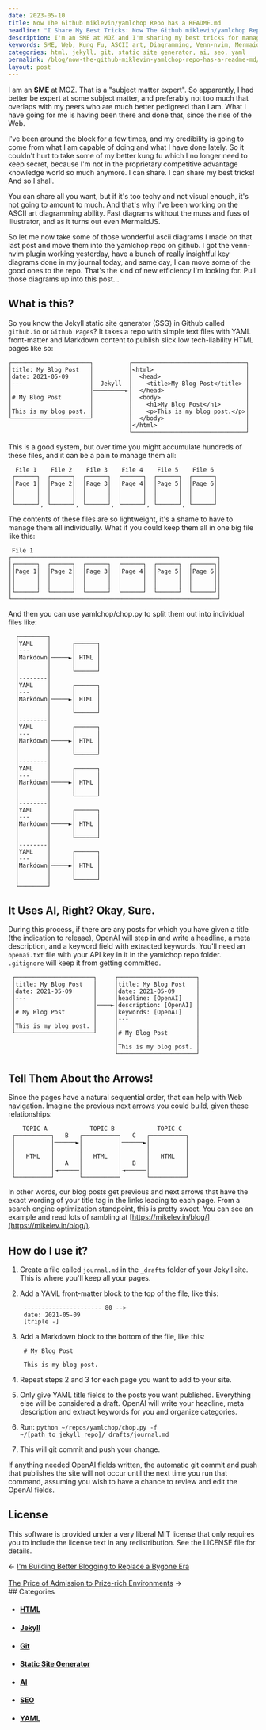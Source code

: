 ```yaml
---
date: 2023-05-10
title: Now The Github miklevin/yamlchop Repo has a README.md
headline: "I Share My Best Tricks: Now The Github miklevin/yamlchop Repo Has a README.md"
description: I'm an SME at MOZ and I'm sharing my best tricks for managing hundreds of lightweight blog posts using the yamlchop repo on Github. I'm using the yamlchop/chop.py tool to split them into individual files and OpenAI to generate headlines, meta descriptions, and keywords. With this system, I'm able to create previous and next arrows with the exact wording of my title tags in the links.
keywords: SME, Web, Kung Fu, ASCII art, Diagramming, Venn-nvim, MermaidJS, Jekyll, Static Site Generator, Github, YAML, Markdown, HTML, OpenAI, SEO, Previous Next Arrows, Rambling, Mikelev.in
categories: html, jekyll, git, static site generator, ai, seo, yaml
permalink: /blog/now-the-github-miklevin-yamlchop-repo-has-a-readme-md/
layout: post
---
```



I am an **SME** at MOZ. That is a "subject matter expert". So apparently, I had
better be expert at some subject matter, and preferably not too much that
overlaps with my peers who are much better pedigreed than I am. What I have
going for me is having been there and done that, since the rise of the Web.

I've been around the block for a few times, and my credibility is going to come
from what I am capable of doing and what I have done lately. So it couldn't
hurt to take some of my better kung fu which I no longer need to keep secret,
because I'm not in the proprietary competitive advantage knowledge world so
much anymore. I can share. I can share my best tricks! And so I shall.

You can share all you want, but if it's too techy and not visual enough, it's
not going to amount to much. And that's why I've been working on the ASCII art
diagramming ability. Fast diagrams without the muss and fuss of Illustrator,
and as it turns out even MermaidJS.

So let me now take some of those wonderful ascii diagrams I made on that last
post and move them into the yamlchop repo on github. I got the venn-nvim plugin
working yesterday, have a bunch of really insightful key diagrams done in my
journal today, and same day, I can move some of the good ones to the repo.
That's the kind of new efficiency I'm looking for. Pull those diagrams up into
this post...

## What is this?

So you know the Jekyll static site generator (SSG) in Github called `github.io`
or `Github Pages`? It takes a repo with simple text files with YAML
front-matter and Markdown content to publish slick low tech-liability HTML
pages like so:

    ┌──────────────────────┐          ┌────────────────────────────────┐
    │title: My Blog Post   │          │<html>                          │
    │date: 2021-05-09      │          │  <head>                        │
    │---                   │  Jekyll  │    <title>My Blog Post</title> │
    │                      │─────────►│  </head>                       │
    │# My Blog Post        │          │  <body>                        │
    │                      │          │    <h1>My Blog Post</h1>       │
    │This is my blog post. │          │    <p>This is my blog post.</p>│
    └──────────────────────┘          │  </body>                       │
                                      │</html>                         │
                                      └────────────────────────────────┘

This is a good system, but over time you might accumulate hundreds of these
files, and it can be a pain to manage them all:

      File 1    File 2    File 3    File 4    File 5    File 6
     ┌──────┐  ┌──────┐  ┌──────┐  ┌──────┐  ┌──────┐  ┌──────┐ 
     │Page 1│  │Page 2│  │Page 3│  │Page 4│  │Page 5│  │Page 6│ 
     │      │  │      │  │      │  │      │  │      │  │      │ 
     │      │  │      │  │      │  │      │  │      │  │      │ 
     └──────┘, └──────┘, └──────┘, └──────┘, └──────┘, └──────┘

The contents of these files are so lightweight, it's a shame to have to manage
them all individually. What if you could keep them all in one big file like
this:

     File 1
    ┌──────────────────────────────────────────────────────────┐
    │┌──────┐  ┌──────┐  ┌──────┐  ┌──────┐  ┌──────┐  ┌──────┐│
    ││Page 1│  │Page 2│  │Page 3│  │Page 4│  │Page 5│  │Page 6││
    ││      │  │      │  │      │  │      │  │      │  │      ││
    ││      │  │      │  │      │  │      │  │      │  │      ││
    │└──────┘  └──────┘  └──────┘  └──────┘  └──────┘  └──────┘│
    └──────────────────────────────────────────────────────────┘

And then you can use yamlchop/chop.py to split them out into individual files
like:

      ┌────────┐
      │YAML    │      ┌──────┐
      │---     │      │      │
      │Markdown│─────►│ HTML │
      │        │      │      │
      │        │      └──────┘
      │--------│ 
      │YAML    │      ┌──────┐  
      │---     │      │      │  
      │Markdown│─────►│ HTML │  
      │        │      │      │ 
      │        │      └──────┘ 
      │--------│
      │YAML    │      ┌──────┐ 
      │---     │      │      │ 
      │Markdown│─────►│ HTML │ 
      │        │      │      │ 
      │        │      └──────┘ 
      │--------│
      │YAML    │      ┌──────┐ 
      │---     │      │      │ 
      │Markdown│─────►│ HTML │ 
      │        │      │      │ 
      │        │      └──────┘ 
      │--------│
      │YAML    │      ┌──────┐ 
      │---     │      │      │ 
      │Markdown│─────►│ HTML │ 
      │        │      │      │ 
      │        │      └──────┘ 
      │--------│
      │YAML    │      ┌──────┐ 
      │---     │      │      │ 
      │Markdown│─────►│ HTML │ 
      │        │      │      │ 
      │        │      └──────┘ 
      └────────┘

## It Uses AI, Right? Okay, Sure.

During this process, if there are any posts for which you have given a title
(the indication to release), OpenAI will step in and write a headline, a meta
description, and a keyword field with extracted keywords. You'll need an
`openai.txt` file with your API key in it in the yamlchop repo folder.
`.gitignore` will keep it from getting committed.
    
     ┌──────────────────────┐     ┌──────────────────────┐
     │title: My Blog Post   │     │title: My Blog Post   │
     │date: 2021-05-09      │     │date: 2021-05-09      │
     │---                   │     │headline: [OpenAI]    │
     │                      │────►│description: [OpenAI] │
     │# My Blog Post        │     │keywords: [OpenAI]    │
     │                      │     │---                   │
     │This is my blog post. │     │                      │
     └──────────────────────┘     │# My Blog Post        │
                                  │                      │
                                  │This is my blog post. │
                                  └──────────────────────┘
    
## Tell Them About the Arrows!

Since the pages have a natural sequential order, that can help with Web
navigation. Imagine the previous next arrows you could build, given these
relationships:

        TOPIC A            TOPIC B            TOPIC C    
     ┌──────────┐   B   ┌──────────┐   C   ┌──────────┐ 
     │          │──────►│          │──────►│          │ 
     │          │       │          │       │          │ 
     │   HTML   │       │   HTML   │       │   HTML   │ 
     │          │   A   │          │   B   │          │ 
     │          │◄──────│          │◄──────│          │ 
     └──────────┘       └──────────┘       └──────────┘ 

In other words, our blog posts get previous and next arrows that have the exact
wording of your title tag in the links leading to each page. From a search
engine optimization standpoint, this is pretty sweet. You can see an example
and read lots of rambling at
[https://mikelev.in/blog/](https://mikelev.in/blog/).

## How do I use it?

1. Create a file called `journal.md` in the `_drafts` folder of your Jekyll
   site. This is where you'll keep all your pages.

2. Add a YAML front-matter block to the top of the file, like this:

        ---------------------- 80 -->
        date: 2021-05-09
        [triple -]

3. Add a Markdown block to the bottom of the file, like this:

        # My Blog Post

        This is my blog post.

4. Repeat steps 2 and 3 for each page you want to add to your site.

5. Only give YAML title fields to the posts you want published. Everything
   else will be considered a draft. OpenAI will write your headline, meta
   description and extract keywords for you and organize categories.

6. Run: `python ~/repos/yamlchop/chop.py -f ~/[path_to_jekyll_repo]/_drafts/journal.md`

7. This will git commit and push your change.

If anything needed OpenAI fields written, the automatic git commit and push
that publishes the site will not occur until the next time you run that
command, assuming you wish to have a chance to review and edit the OpenAI
fields.

## License

This software is provided under a very liberal MIT license that only requires
you to include the license text in any redistribution. See the LICENSE file for
details.

<div class="arrow-links"><div class="post-nav-prev"><span class="arrow">&larr;&nbsp;</span><a href="/blog/i-m-building-better-blogging-to-replace-a-bygone-era/">I'm Building Better Blogging to Replace a Bygone Era</a></div> &nbsp; <div class="post-nav-next"><a href="/blog/the-price-of-admission-to-prize-rich-environments/">The Price of Admission to Prize-rich Environments</a><span class="arrow">&nbsp;&rarr;</span></div></div>
## Categories

<ul>
<li><h4><a href='/html/'>HTML</a></h4></li>
<li><h4><a href='/jekyll/'>Jekyll</a></h4></li>
<li><h4><a href='/git/'>Git</a></h4></li>
<li><h4><a href='/static-site-generator/'>Static Site Generator</a></h4></li>
<li><h4><a href='/ai/'>AI</a></h4></li>
<li><h4><a href='/seo/'>SEO</a></h4></li>
<li><h4><a href='/yaml/'>YAML</a></h4></li></ul>
